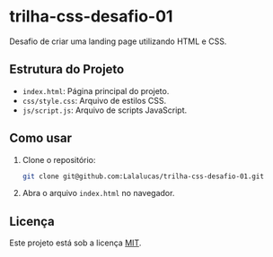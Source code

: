 # trilha-css-desafio-01

Desafio de criar uma landing page utilizando HTML e CSS.

## Estrutura do Projeto

- `index.html`: Página principal do projeto.
- `css/style.css`: Arquivo de estilos CSS.
- `js/script.js`: Arquivo de scripts JavaScript.

## Como usar

1. Clone o repositório:
   ```bash
   git clone git@github.com:Lalalucas/trilha-css-desafio-01.git
   ```

2. Abra o arquivo `index.html` no navegador.

## Licença

Este projeto está sob a licença [MIT](LICENSE).
